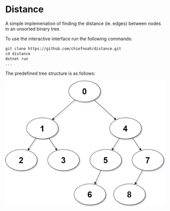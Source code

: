 # Distance

A simple implemenation of finding the distance (ie. edges) between nodes in an unsorted binary tree.

To use the interactive interface run the following commands:
```shell
git clone https://github.com/chiefnoah/distance.git
cd distance
dotnet run
...
```

The predefined tree structure is as follows:

![Node Diagram](./nodes.png)